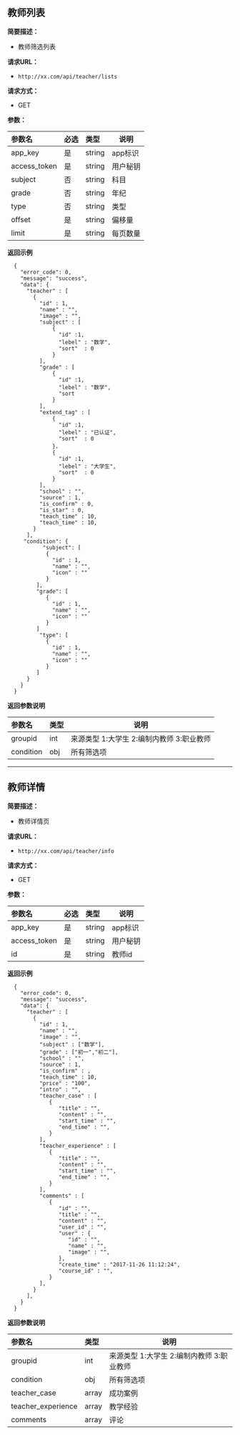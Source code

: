 
## 教师列表
**简要描述：**

- 教师筛选列表

**请求URL：**
- ` http://xx.com/api/teacher/lists `

**请求方式：**
- GET

**参数：**

|参数名|必选|类型|说明|
|:----    |:---|:----- |-----   |
|app_key |是  |string |app标识   |
|access_token |是  |string | 用户秘钥   |
|subject     |否  |string | 科目    |
|grade     |否  |string | 年纪    |
|type     |否  |string | 类型    |
|offset |是  |string | 偏移量 |
|limit |是  |string | 每页数量   |

 **返回示例**

```
  {
    "error_code": 0,
    "message": "success",
    "data": {
      "teacher" : [
        {
          "id" : 1,
          "name" : "",   
          "image" : "",   
          "subject" : [
          	  {
          	  	"id" :1,
          	  	"lebel" : "数学",
          	  	"sort"  : 0
          	  }
          ],     
          "grade" : [
          	  {
          	  	"id" :1,
          	  	"lebel" : "数学",
          	  	"sort
          	  }
          ],   
          "extend_tag" : [
          	  {
          	  	"id" :1,
          	  	"lebel" : "已认证",
          	  	"sort"  : 0
          	  }，
          	  {
          	  	"id" :1,
          	  	"lebel" : "大学生",
          	  	"sort"  : 0
          	  }
          ],
          "school" : "",
          "source" : 1,   
          "is_confirm" : 0,  
          "is_star" : 0,  
          "teach_time" : 10,
          "teach_time" : 10,        
        }
      ],
     "condition": {
      	   "subject": [
      	    {
      	      "id" : 1,
      	      "name" : "",
   	    	  "icon" : ""
         	}
         ],
         "grade": [
      	    {
      	      "id" : 1,
      	      "name" : "",
   	    	  "icon" : ""
         	}
         ]
      	  "type": [
      	    {
      	      "id" : 1,
      	      "name" : "",
   	    	  "icon" : ""
         	}
         ]
      }
    }
  }
```

 **返回参数说明**

|参数名|类型|说明|
|:-----  |:-----|-----                           |
|groupid |int   |来源类型 1:大学生 2:编制内教师 3:职业教师  |
|condition |obj   |所有筛选项  |

***


## 教师详情
**简要描述：**

- 教师详情页

**请求URL：**
- ` http://xx.com/api/teacher/info `

**请求方式：**
- GET

**参数：**

|参数名|必选|类型|说明|
|:----    |:---|:----- |-----   |
|app_key |是  |string |app标识   |
|access_token |是  |string | 用户秘钥   |
|id     |是  |string | 教师id    |

 **返回示例**

```
  {
    "error_code": 0,
    "message": "success",
    "data": {
      "teacher" : [
        {
          "id" : 1,
          "name" : "",   
          "image" : "",   
          "subject" : ["数学"],     
          "grade" : ["初一","初二"],   
          "school" : "",
          "source" : 1,   
          "is_confirm" : ,   
          "teach_time" : 10,
          "price" : "100",
          "intro" : "",     
          "teacher_case" : [
          	 {
          	    "title" : "",
          	    "content" : "",
          	    "start_time" : "",
          	    "end_time" : "",
          	 }
          ],
          "teacher_experience" : [
             {
          	    "title" : "",
          	    "content" : "",
          	    "start_time" : "",
          	    "end_time" : "",
          	 }
          ],     
          "comments" : [
          	 {
          	    "id" : "",
          	    "title" : "",
          	    "content" : "",
          	    "user_id" : "",
          	    "user" : {
          	       "id" : "",
          	       "name" : "",
          	       "image" : "",
          	    },
          	    "create_time" : "2017-11-26 11:12:24",
          	    "course_id" : "",
          	 }
          ],       
        }
      ],
    }
  }
```

 **返回参数说明**

|参数名|类型|说明|
|:-----  |:-----|-----                           |
|groupid |int   |来源类型 1:大学生 2:编制内教师 3:职业教师  |
|condition |obj   |所有筛选项  |
|teacher_case |array   |成功案例  |
|teacher_experience |array   |教学经验  |
|comments |array   |评论  |

